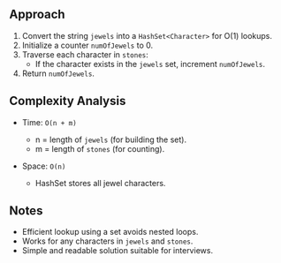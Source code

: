 ## Approach

1. Convert the string `jewels` into a `HashSet<Character>` for O(1) lookups.
2. Initialize a counter `numOfJewels` to 0.
3. Traverse each character in `stones`:
    - If the character exists in the `jewels` set, increment `numOfJewels`.
4. Return `numOfJewels`.

## Complexity Analysis

- Time: `O(n + m)`
    - n = length of `jewels` (for building the set).
    - m = length of `stones` (for counting).

- Space: `O(n)`
    - HashSet stores all jewel characters.

## Notes

- Efficient lookup using a set avoids nested loops.
- Works for any characters in `jewels` and `stones`.
- Simple and readable solution suitable for interviews.
